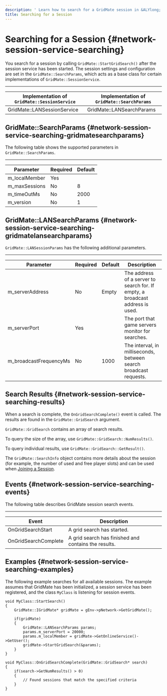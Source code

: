 ```yaml
---
description: ' Learn how to search for a GridMate session in &ALYlong;. '
title: Searching for a Session
---
```

# Searching for a Session {#network-session-service-searching}

You search for a session by calling `GridMate::StartGridSearch()` after the session service has been started\. The session settings and configuration are set in the `GridMate::SearchParams`, which acts as a base class for certain implementations of `GridMate::SessionService`\.


****

| Implementation of `GridMate::SessionService` | Implementation of `GridMate::SearchParams` |
| --- | --- |
| GridMate::LANSessionService | GridMate::LANSearchParams |

## GridMate::SearchParams {#network-session-service-searching-gridmatesearchparams}

The following table shows the supported parameters in `GridMate::SearchParams`\.


****

| Parameter | Required | Default |
| --- | --- | --- |
| m\_localMember | Yes |  |
| m\_maxSessions | No | 8 |
| m\_timeOutMs | No | 2000 |
| m\_version | No | 1 |

## GridMate::LANSearchParams {#network-session-service-searching-gridmatelansearchparams}

`GridMate::LANSessionParams` has the following additional parameters\.


****

| Parameter | Required | Default | Description |
| --- | --- | --- | --- |
| m\_serverAddress | No | Empty | The address of a server to search for\. If empty, a broadcast address is used\. |
| m\_serverPort | Yes |  | The port that game servers monitor for searches\. |
| m\_broadcastFrequencyMs | No | 1000 | The interval, in milliseconds, between search broadcast requests\. |

## Search Results {#network-session-service-searching-results}

When a search is complete, the `OnGridSearchComplete()` event is called\. The results are found in the `GridMate::GridSearch` argument\.

`GridMate::GridSearch` contains an array of search results\.

To query the size of the array, use `GridMate::GridSearch::NumResults()`\.

To query individual results, use `GridMate::GridSearch::GetResult()`\.

The `GridMate::SearchInfo` object contains more details about the session \(for example, the number of used and free player slots\) and can be used when [Joining a Session](/docs/userguide/networking/session-service-joining.md)\.

## Events {#network-session-service-searching-events}

The following table describes GridMate session search events\.


****

| Event | Description |
| --- | --- |
| OnGridSearchStart | A grid search has started\. |
| OnGridSearchComplete | A grid search has finished and contains the results\. |

## Examples {#network-session-service-searching-examples}

The following example searches for all available sessions\. The example assumes that GridMate has been initialized, a session service has been registered, and the class `MyClass` is listening for session events\.

```
void MyClass::StartSearch()
{
    GridMate::IGridMate* gridMate = gEnv->pNetwork->GetGridMate();

    if(gridMate)
    {
        GridMate::LANSearchParams params;
        params.m_serverPort = 20000;
        params.m_localMember = gridMate->GetOnlineService()->GetUser();
        gridMate->StartGridSearch(&params);
    }
}

void MyClass::OnGridSearchComplete(GridMate::GridSearch* search)
{
    if(search->GetNumResults() > 0)
    {
        // Found sessions that match the specified criteria
    }
}
```
